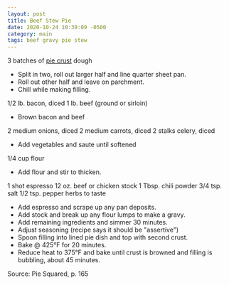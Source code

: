 ```yaml
---
layout: post
title: Beef Stew Pie
date: 2020-10-24 10:39:09 -0500
category: main
tags: beef gravy pie stew
---
```

3 batches of <a href="https://escowles.github.io/recipes/dessert/1970/01/01/pie-crust.html">pie crust</a> dough  
<ul>
 	<li>Split in two, roll out larger half and line quarter sheet pan.</li>
 	<li>Roll out other half and leave on parchment.</li>
 	<li>Chill while making filling.</li>
</ul>
1/2 lb. bacon, diced  
1 lb. beef (ground or sirloin)  
<ul>
 	<li>Brown bacon and beef</li>
</ul>
2 medium onions, diced  
2 medium carrots, diced  
2 stalks celery, diced  
<ul>
 	<li>Add vegetables and saute until softened</li>
</ul>
1/4 cup flour  
<ul>
 	<li>Add flour and stir to thicken.</li>
</ul>
1 shot espresso  
12 oz. beef or chicken stock  
1 Tbsp. chili powder  
3/4 tsp. salt  
1/2 tsp. pepper  
herbs to taste  
<ul>
 	<li>Add espresso and scrape up any pan deposits.</li>
 	<li>Add stock and break up any flour lumps to make a gravy.</li>
 	<li>Add remaining ingredients and simmer 30 minutes.</li>
 	<li>Adjust seasoning (recipe says it should be "assertive")</li>
 	<li>Spoon filling into lined pie dish and top with second crust.</li>
 	<li>Bake @ 425°F for 20 minutes.</li>
 	<li>Reduce heat to 375°F and bake until crust is browned and filling is bubbling, about 45 minutes.</li>
</ul>
Source: Pie Squared, p. 165  
